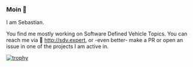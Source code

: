 ### Moin 👋

I am Sebastian.

You find me mostly working on Software Defined Vehicle Topics. 
You can reach me via 🚗 http://sdv.expert, or -even better- make a PR or open an issue in one of the projects I am active in.

[![trophy](https://github-profile-trophy.vercel.app/?username=sebastianschildt)](https://github.com/sebastianschildt/github-profile-trophy)

<!--
**SebastianSchildt/sebastianschildt** is a ✨ _special_ ✨ repository because its `README.md` (this file) appears on your GitHub profile.

Here are some ideas to get you started:

- 🔭 I’m currently working on ...
- 🌱 I’m currently learning ...
- 👯 I’m looking to collaborate on ...
- 🤔 I’m looking for help with ...
- 💬 Ask me about ...
- 📫 How to reach me: ...
- 😄 Pronouns: ...
- ⚡ Fun fact: ...
-->
